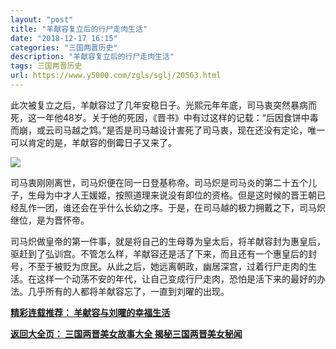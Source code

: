 ```yaml
---
layout: "post"
title: "羊献容复立后的行尸走肉生活"
date: "2018-12-17 16:15"
categories: "三国两晋历史"
description: "羊献容复立后的行尸走肉生活"
tags: 三国两晋历史
url: https://www.y5000.com/zgls/sglj/20563.html
---
```






此次被复立之后，羊献容过了几年安稳日子。光熙元年年底，司马衷突然暴病而死，这一年他48岁。关于他的死因，《晋书》中有过这样的记载：“后因食饼中毒而崩，或云司马越之鸩。”是否是司马越设计害死了司马衷，现在还没有定论，唯一可以肯定的是，羊献容的倒霉日子又来了。

![](https://img.y5000.com/uploads/allimg/170428/11-1F42Q45413539.jpg)

司马衷刚刚离世，司马炽便在同一日登基称帝。司马炽是司马炎的第二十五个儿子，生母为中才人王媛姬，按照道理来说没有即位的资格。但是这时候的晋王朝已经乱作一团，谁还会在乎什么长幼之序。于是，在司马越的极力拥戴之下，司马炽继位，是为晋怀帝。

司马炽做皇帝的第一件事，就是将自己的生母尊为皇太后，将羊献容封为惠皇后，驱赶到了弘训宫。不管怎么样，羊献容还是活了下来，而且还有一个惠皇后的封号，不至于被贬为庶民。从此之后，她远离朝政，幽居深宫，过着行尸走肉的生活。在这样一个动荡不安的年代，让自己变成行尸走肉，恐怕是活下来的最好的办法。几乎所有的人都将羊献容忘了，一直到刘曜的出现。

[**精彩连载推荐： 羊献容与刘曜的幸福生活**](https://www.y5000.com/zgls/sglj/20570.html)

**[返回大全页： 三国两晋美女故事大全 揭秘三国两晋美女秘闻](https://www.y5000.com/zgls/sglj/19752.html)**
